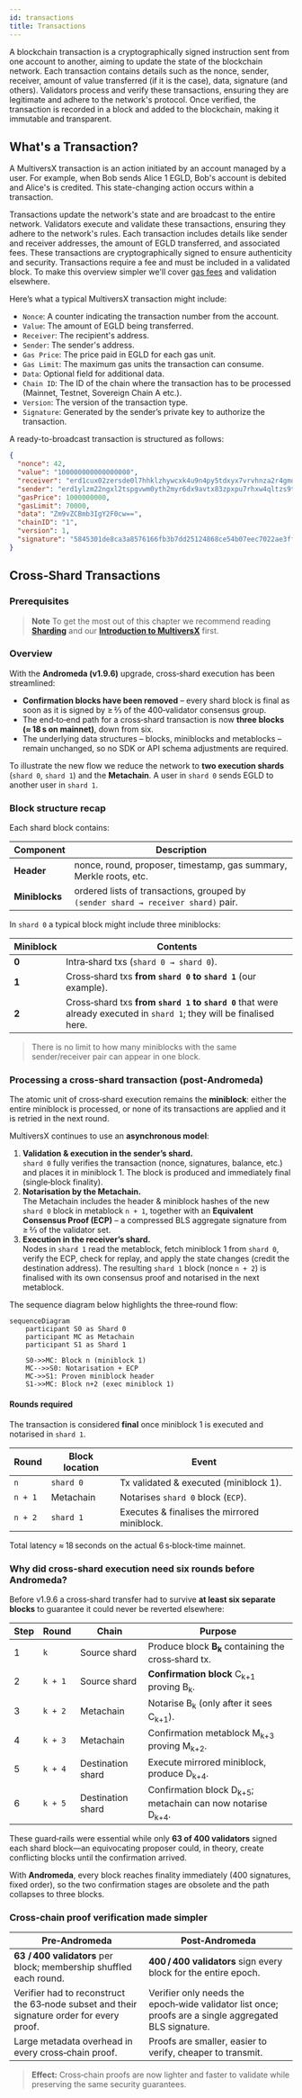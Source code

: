```yaml
---
id: transactions
title: Transactions
---
```


A blockchain transaction is a cryptographically signed instruction sent from one account to another, aiming to update the state of the blockchain network. Each transaction contains details such as the nonce, sender, receiver, amount of value transferred (if it is the case), data, signature (and others). Validators process and verify these transactions, ensuring they are legitimate and adhere to the network's protocol. Once verified, the transaction is recorded in a block and added to the blockchain, making it immutable and transparent.

## **What's a Transaction?**

A MultiversX transaction is an action initiated by an account managed by a user. For example, when Bob sends Alice 1 EGLD, Bob's account is debited and Alice's is credited. This state-changing action occurs within a transaction.

Transactions update the network's state and are broadcast to the entire network. Validators execute and validate these transactions, ensuring they adhere to the network's rules. Each transaction includes details like sender and receiver addresses, the amount of EGLD transferred, and associated fees. These transactions are cryptographically signed to ensure authenticity and security. Transactions require a fee and must be included in a validated block. To make this overview simpler we'll cover [gas fees](/developers/gas-and-fees/overview) and validation elsewhere.

Here’s what a typical MultiversX transaction might include:

- ```Nonce```: A counter indicating the transaction number from the account.
- ```Value```: The amount of EGLD being transferred.
- ```Receiver```: The recipient's address.
- ```Sender```: The sender's address.
- ```Gas Price```: The price paid in EGLD for each gas unit.
- ```Gas Limit```: The maximum gas units the transaction can consume.
- ```Data```: Optional field for additional data.
- ```Chain ID```: The ID of the chain where the transaction has to be processed (Mainnet, Testnet, Sovereign Chain A etc.).
- ```Version```: The version of the transaction type.
- ```Signature```: Generated by the sender’s private key to authorize the transaction.

A ready-to-broadcast transaction is structured as follows:

```json
{
  "nonce": 42,
  "value": "100000000000000000",
  "receiver": "erd1cux02zersde0l7hhklzhywcxk4u9n4py5tdxyx7vrvhnza2r4gmq4vw35r",
  "sender": "erd1ylzm22ngxl2tspgvwm0yth2myr6dx9avtx83zpxpu7rhxw4qltzs9tmjm9",
  "gasPrice": 1000000000,
  "gasLimit": 70000,
  "data": "Zm9vZCBmb3IgY2F0cw==",
  "chainID": "1",
  "version": 1,
  "signature": "5845301de8ca3a8576166fb3b7dd25124868ce54b07eec7022ae3ffd8d4629540dbb7d0ceed9455a259695e2665db614828728d0f9b0fb1cc46c07dd669d2f0e"
}
```

## Cross‑Shard Transactions

### Prerequisites

> **Note**
> To get the most out of this chapter we recommend reading **[Sharding](https://docs.multiversx.com/learn/sharding)** and our **[Introduction to MultiversX](https://docs.multiversx.com/learn/multiversx-ecosystem)** first.

### Overview

With the **Andromeda (v1.9.6)** upgrade, cross‑shard execution has been streamlined:

* **Confirmation blocks have been removed** – every shard block is final as soon as it is signed by ≥ 2⁄3 of the 400‑validator consensus group.
* The end‑to‑end path for a cross‑shard transaction is now **three blocks (≈ 18 s on mainnet)**, down from six.
* The underlying data structures – blocks, miniblocks and metablocks – remain unchanged, so no SDK or API schema adjustments are required.

To illustrate the new flow we reduce the network to **two execution shards** (`shard 0`, `shard 1`) and the **Metachain**. A user in `shard 0` sends EGLD to another user in `shard 1`.

### Block structure recap

Each shard block contains:

| Component | Description |
|-----------|-------------|
| **Header** | nonce, round, proposer, timestamp, gas summary, Merkle roots, etc. |
| **Miniblocks** | ordered lists of transactions, grouped by `(sender shard → receiver shard)` pair. |

In `shard 0` a typical block might include three miniblocks:

| Miniblock | Contents |
|-----------|----------|
| **0** | Intra‑shard txs (`shard 0 → shard 0`). |
| **1** | Cross‑shard txs **from `shard 0` to `shard 1`** (our example). |
| **2** | Cross‑shard txs **from `shard 1` to `shard 0`** that were already executed in `shard 1`; they will be finalised here. |

> There is no limit to how many miniblocks with the same sender/receiver pair can appear in one block.

### Processing a cross‑shard transaction (post‑Andromeda)

The atomic unit of cross‑shard execution remains the **miniblock**: either the entire miniblock is processed, or none of its transactions are applied and it is retried in the next round.

MultiversX continues to use an **asynchronous model**:

1. **Validation & execution in the sender’s shard.**  
   `shard 0` fully verifies the transaction (nonce, signatures, balance, etc.) and places it in miniblock 1. The block is produced and immediately final (single‑block finality).
2. **Notarisation by the Metachain.**  
   The Metachain includes the header & miniblock hashes of the new `shard 0` block in metablock `n + 1`, together with an **Equivalent Consensus Proof (ECP)** – a compressed BLS aggregate signature from ≥ 2⁄3 of the validator set.
3. **Execution in the receiver’s shard.**  
   Nodes in `shard 1` read the metablock, fetch miniblock 1 from `shard 0`, verify the ECP, check for replay, and apply the state changes (credit the destination address). The resulting `shard 1` block (nonce `n + 2`) is finalised with its own consensus proof and notarised in the next metablock.

The sequence diagram below highlights the three‑round flow:

```mermaid
sequenceDiagram
    participant S0 as Shard 0
    participant MC as Metachain
    participant S1 as Shard 1

    S0->>MC: Block n (miniblock 1)
    MC-->>S0: Notarisation + ECP
    MC->>S1: Proven miniblock header
    S1->>MC: Block n+2 (exec miniblock 1)
```

#### Rounds required

The transaction is considered **final** once miniblock 1 is executed and notarised in `shard 1`.

| Round | Block location | Event |
|-------|----------------|-------|
| `n` | `shard 0` | Tx validated & executed (miniblock 1). |
| `n + 1` | Metachain | Notarises `shard 0` block (`ECP`). |
| `n + 2` | `shard 1` | Executes & finalises the mirrored miniblock. |

Total latency ≈ 18 seconds on the actual 6 s‑block‑time mainnet.

### Why did cross‑shard execution need six rounds before Andromeda?

Before v1.9.6 a cross‑shard transfer had to survive **at least six separate blocks** to guarantee it could never be reverted elsewhere:

| Step | Round | Chain | Purpose |
|------|-------|-------|---------|
| 1 | `k` | Source shard | Produce block **B<sub>k</sub>** containing the cross‑shard tx. |
| 2 | `k + 1` | Source shard | **Confirmation block** C<sub>k+1</sub> proving B<sub>k</sub>. |
| 3 | `k + 2` | Metachain | Notarise B<sub>k</sub> (only after it sees C<sub>k+1</sub>). |
| 4 | `k + 3` | Metachain | Confirmation metablock M<sub>k+3</sub> proving M<sub>k+2</sub>. |
| 5 | `k + 4` | Destination shard | Execute mirrored miniblock, produce D<sub>k+4</sub>. |
| 6 | `k + 5` | Destination shard | Confirmation block D<sub>k+5</sub>; metachain can now notarise D<sub>k+4</sub>. |

These guard‑rails were essential while only **63 of 400 validators** signed each shard block—an equivocating proposer could, in theory, create conflicting blocks until the confirmation arrived.

With **Andromeda**, every block reaches finality immediately (400 signatures, fixed order), so the two confirmation stages are obsolete and the path collapses to three blocks.

### Cross‑chain proof verification made simpler

| Pre‑Andromeda | Post‑Andromeda |
|---------------|----------------|
| **63 / 400 validators** per block; membership shuffled each round. | **400 / 400 validators** sign every block for the entire epoch. |
| Verifier had to reconstruct the 63‑node subset and their signature order for every proof. | Verifier only needs the epoch‑wide validator list once; proofs are a single aggregated BLS signature. |
| Large metadata overhead in every cross‑chain proof. | Proofs are smaller, easier to verify, cheaper to transmit. |

> **Effect:** Cross‑chain proofs are now lighter and faster to validate while preserving the same security guarantees.

